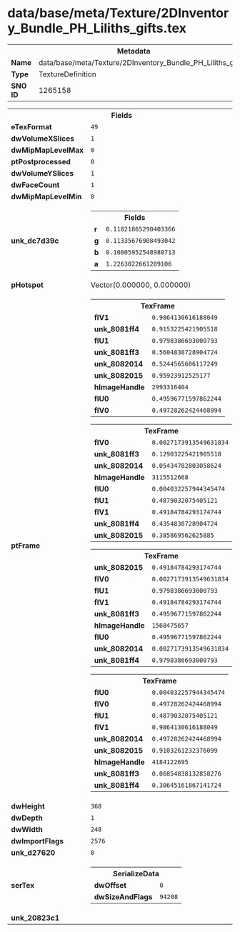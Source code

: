 <h1>data/base/meta/Texture/2DInventory_Bundle_PH_Liliths_gifts.tex</h1><table><tr><th colspan="100%">Metadata</th></tr><tr><td><b>Name</b></td><td>data/base/meta/Texture/2DInventory_Bundle_PH_Liliths_gifts.tex</td></tr><tr><td><b>Type</b></td><td>TextureDefinition</td></tr><tr><td><b>SNO ID</b></td><td>1265158</td></tr></table>

<table><tr><th colspan="100%">Fields</th></tr><tr><td><b>eTexFormat</b></td><td><code>49</code></td></tr><tr><td><b>dwVolumeXSlices</b></td><td><code>1</code></td></tr><tr><td><b>dwMipMapLevelMax</b></td><td><code>0</code></td></tr><tr><td><b>ptPostprocessed</b></td><td><code>0</code></td></tr><tr><td><b>dwVolumeYSlices</b></td><td><code>1</code></td></tr><tr><td><b>dwFaceCount</b></td><td><code>1</code></td></tr><tr><td><b>dwMipMapLevelMin</b></td><td><code>0</code></td></tr><tr><td><b>unk_dc7d39c</b></td><td><table><tr><th colspan="100%">Fields</th></tr><tr><td><b>r</b></td><td><code>0.11821865290403366</code></td></tr><tr><td><b>g</b></td><td><code>0.11335676908493042</code></td></tr><tr><td><b>b</b></td><td><code>0.10805952548980713</code></td></tr><tr><td><b>a</b></td><td><code>1.2263022661209106</code></td></tr></table>

</td></tr><tr><td><b>pHotspot</b></td><td>Vector(0.000000, 0.000000)</td></tr><tr><td><b>ptFrame</b></td><td><table><tr><th colspan="100%">TexFrame</th></tr><tr><td><b>flV1</b></td><td><code>0.9864130616188049</code></td></tr><tr><td><b>unk_8081ff4</b></td><td><code>0.9153225421905518</code></td></tr><tr><td><b>flU1</b></td><td><code>0.9798386693000793</code></td></tr><tr><td><b>unk_8081ff3</b></td><td><code>0.5604838728904724</code></td></tr><tr><td><b>unk_8082014</b></td><td><code>0.5244565606117249</code></td></tr><tr><td><b>unk_8082015</b></td><td><code>0.95923912525177</code></td></tr><tr><td><b>hImageHandle</b></td><td><code>2993316404</code></td></tr><tr><td><b>flU0</b></td><td><code>0.49596771597862244</code></td></tr><tr><td><b>flV0</b></td><td><code>0.49728262424468994</code></td></tr></table>


<table><tr><th colspan="100%">TexFrame</th></tr><tr><td><b>flV0</b></td><td><code>0.0027173913549631834</code></td></tr><tr><td><b>unk_8081ff3</b></td><td><code>0.12903225421905518</code></td></tr><tr><td><b>unk_8082014</b></td><td><code>0.05434782803058624</code></td></tr><tr><td><b>hImageHandle</b></td><td><code>3115512668</code></td></tr><tr><td><b>flU0</b></td><td><code>0.004032257944345474</code></td></tr><tr><td><b>flU1</b></td><td><code>0.4879032075405121</code></td></tr><tr><td><b>flV1</b></td><td><code>0.49184784293174744</code></td></tr><tr><td><b>unk_8081ff4</b></td><td><code>0.4354838728904724</code></td></tr><tr><td><b>unk_8082015</b></td><td><code>0.385869562625885</code></td></tr></table>


<table><tr><th colspan="100%">TexFrame</th></tr><tr><td><b>unk_8082015</b></td><td><code>0.49184784293174744</code></td></tr><tr><td><b>flV0</b></td><td><code>0.0027173913549631834</code></td></tr><tr><td><b>flU1</b></td><td><code>0.9798386693000793</code></td></tr><tr><td><b>flV1</b></td><td><code>0.49184784293174744</code></td></tr><tr><td><b>unk_8081ff3</b></td><td><code>0.49596771597862244</code></td></tr><tr><td><b>hImageHandle</b></td><td><code>1568475657</code></td></tr><tr><td><b>flU0</b></td><td><code>0.49596771597862244</code></td></tr><tr><td><b>unk_8082014</b></td><td><code>0.0027173913549631834</code></td></tr><tr><td><b>unk_8081ff4</b></td><td><code>0.9798386693000793</code></td></tr></table>


<table><tr><th colspan="100%">TexFrame</th></tr><tr><td><b>flU0</b></td><td><code>0.004032257944345474</code></td></tr><tr><td><b>flV0</b></td><td><code>0.49728262424468994</code></td></tr><tr><td><b>flU1</b></td><td><code>0.4879032075405121</code></td></tr><tr><td><b>flV1</b></td><td><code>0.9864130616188049</code></td></tr><tr><td><b>unk_8082014</b></td><td><code>0.49728262424468994</code></td></tr><tr><td><b>unk_8082015</b></td><td><code>0.9103261232376099</code></td></tr><tr><td><b>hImageHandle</b></td><td><code>4184122695</code></td></tr><tr><td><b>unk_8081ff3</b></td><td><code>0.06854838132858276</code></td></tr><tr><td><b>unk_8081ff4</b></td><td><code>0.30645161867141724</code></td></tr></table>


</td></tr><tr><td><b>dwHeight</b></td><td><code>368</code></td></tr><tr><td><b>dwDepth</b></td><td><code>1</code></td></tr><tr><td><b>dwWidth</b></td><td><code>248</code></td></tr><tr><td><b>dwImportFlags</b></td><td><code>2576</code></td></tr><tr><td><b>unk_d27620</b></td><td><code>0</code></td></tr><tr><td><b>serTex</b></td><td><table><tr><th colspan="100%">SerializeData</th></tr><tr><td><b>dwOffset</b></td><td><code>0</code></td></tr><tr><td><b>dwSizeAndFlags</b></td><td><code>94208</code></td></tr></table>


</td></tr><tr><td><b>unk_20823c1</b></td><td></td></tr></table>

